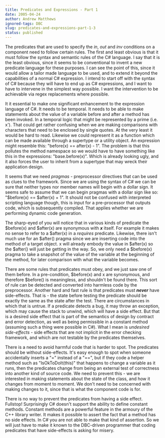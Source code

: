 ```yaml
---
title: Predicates and Expressions - Part 1
date: 2005-04-24
author: Andrew Matthews
ignored-tags: DBC
slug: predicates-and-expressions-part-1-3
status: published
---
```


The predicates that are used to specify the *in*, *out* and *inv* conditions on a component need to follow certain rules. The first and least obvious is that it must follow the syntax and semantic rules of the C\# language. I say that it is the least obvious, since it seems to be conventional to invent a new predicate language for these purposes. I can see the point of this, since it would allow a tailor made language to be used, and to extend it beyond the capabilities of a normal C\# expression. I intend to start off with the syntax of C\# because they will have to end up as C\# expressions, and I want to have to intervene in the simplest way possible. I want the intervention to be achievable via regex replacements where possible.

It it essential to make one significant enhancement to the expression language of C\#. It needs to be temporal. It needs to be able to make statements about the value of a variable before and after a method has been invoked. In a temporal logic that might be represented by a prime (i.e. x'). That could get rather confusing when we are making comparisons with characters that need to be enclosed by single quotes. At the very least it would be hard to read. Likewise we could represent it as a function which can be made available through a supertype or a utility object. An expression might resemble this: "before(x) == after(x) - 1". The problem is that this pollutes the method namespace so we would have to have something like this in the expressions: "base.before(x)". Which is already looking ugly, and it also forces the user to inherit from a supertype that may wreck their application design.

It seems that we need *pragmas* - preprocessor directives that can be used as clues to the framework. Since we are using the syntax of C\# we can be sure that neither types nor member names will begin with a dollar sign. It seems safe to assume that we can begin pragmas with a dollar sign like so: "\$before(x) == \$after(x) + 1". It should not be confused with interpreted scripting language though, this is input for a pre-processor that outputs code, which is subsequently compiled. That applies whether we are performing dynamic code generation.

The sharp-eyed of you will notice that in various kinds of predicate the \$before(x) and \$after(x) are synonymous with ***x*** itself. For example it makes no sense to refer to a \$after(x) in a *requires* predicate. Likewise, there isn't much use for an \$after() pragma since we are inserting code into the method of a target object. x will already embody the value in \$after(x) so the \$after() will just be getting in the way. So, we only need a \$before(x) pragma
to take a snapshot of the value of the variable at the beginning of the method, for later comparison with what the variable becomes.

There are some rules that predicates must obey, and we just saw one of them before. In a pre-condition, \$before(x) and x are synonymous, and therefore \$before() is meaningless, and shouldn't be found there. This sort of rule can be detected and converted into harmless code by the preprocessor. Another hard and fast rule is that predicates must ***never*** have side-effects. That is - the state before testing the predicate should be exactly the same as the state after the test. There are circumstances in which that is untrue. If a predicate detects a bug, it may throw an exception, which may cause the stack to unwind, which will have a side effect. But that is a desired side effect that is part of the semantics of design by contract and error detection, as well as being permissible in a constant method (assuming such a thing were possible in C\#). What I mean is *undesired side-effects* - side effects that are not implicit in the error checking framework, and which are not testable by the predicates themselves.

There is a need to avoid harmful code that is harder to spot. The predicates should be without side-effects. It's easy enough to spot when someone accidentally inserts a "=" instead of a "==", but if they code a helper method such as "IsOkToDoIt(this)" that happens to change a variable as it runs, then the predicates change from being an external test of correctness into another kind of source code. We need to prevent this - we are interested in making statements about the state of the class, and how it changes from moment to moment. We don't need to be concerned with making changes to it, since that is what the component code is for.

There is no way to prevent the predicates from having a side effect. Fullstop! Surprisingly C\# doesn't support the ability to define constant methods. Constant methods are a powerful feature in the armoury of the C++ library writer. It makes it possible to assert the fact that a method has no side effects. In C\# you are not able to make that kind of assertion. So we will just have to make it known to the DBC-driven programmer that coding predicates that have side-effects is asking for misery.
